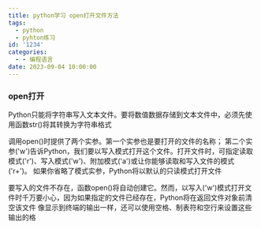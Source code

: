 ```yaml
---
title: python学习 open打开文件方法
tags:
  - python
  - pyhton练习
id: '1234'
categories:
  - - 编程语言
date: 2023-09-04 10:00:00
---
```


### open打开



Python只能将字符串写入文本文件。要将数值数据存储到文本文件中，必须先使用函数str()将其转换为字符串格式

调用open()时提供了两个实参。第一个实参也是要打开的文件的名称；
第二个实参('w')告诉Python，我们要以写入模式打开这个文件。打开文件时，可指定读取模式('r')、写入模式('w')、附加模式('a')或让你能够读取和写入文件的模式('r+')。
如果你省略了模式实参，Python将以默认的只读模式打开文件

要写入的文件不存在，函数open()将自动创建它。然而，以写入('w')模式打开文件时千万要小心，因为如果指定的文件已经存在，Python将在返回文件对象前清空该文件
像显示到终端的输出一样，还可以使用空格、制表符和空行来设置这些输出的格